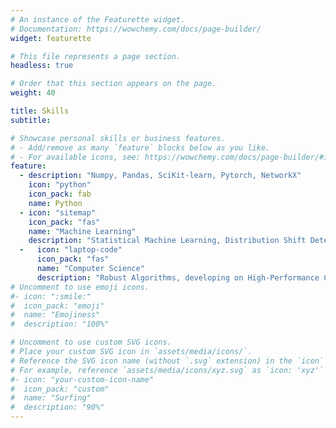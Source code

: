 ```yaml
---
# An instance of the Featurette widget.
# Documentation: https://wowchemy.com/docs/page-builder/
widget: featurette

# This file represents a page section.
headless: true

# Order that this section appears on the page.
weight: 40

title: Skills
subtitle:

# Showcase personal skills or business features.
# - Add/remove as many `feature` blocks below as you like.
# - For available icons, see: https://wowchemy.com/docs/page-builder/#icons
feature:
  - description: "Numpy, Pandas, SciKit-learn, Pytorch, NetworkX"
    icon: "python"
    icon_pack: fab
    name: Python
  - icon: "sitemap"
    icon_pack: "fas"
    name: "Machine Learning"
    description: "Statistical Machine Learning, Distribution Shift Detection, Domain Adaptation, Computer Vision"
  -   icon: "laptop-code"
      icon_pack: "fas"
      name: "Computer Science"
      description: "Robust Algorithms, developing on High-Performance Computing systems, Machine Learning Pipelines"
# Uncomment to use emoji icons.
#- icon: ":smile:"
#  icon_pack: "emoji"
#  name: "Emojiness"
#  description: "100%"

# Uncomment to use custom SVG icons.
# Place your custom SVG icon in `assets/media/icons/`.
# Reference the SVG icon name (without `.svg` extension) in the `icon` field.
# For example, reference `assets/media/icons/xyz.svg` as `icon: 'xyz'`
#- icon: "your-custom-icon-name"
#  icon_pack: "custom"
#  name: "Surfing"
#  description: "90%"
---
```

